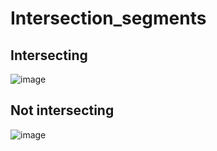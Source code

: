 # Intersection_segments

## Intersecting
![image](https://user-images.githubusercontent.com/39840269/212477670-0913ece5-d1a2-4705-9f0e-c5d9901bd763.png)

## Not intersecting
![image](https://user-images.githubusercontent.com/39840269/212477711-4865aa34-892a-4400-af42-1dd6a818d248.png)

